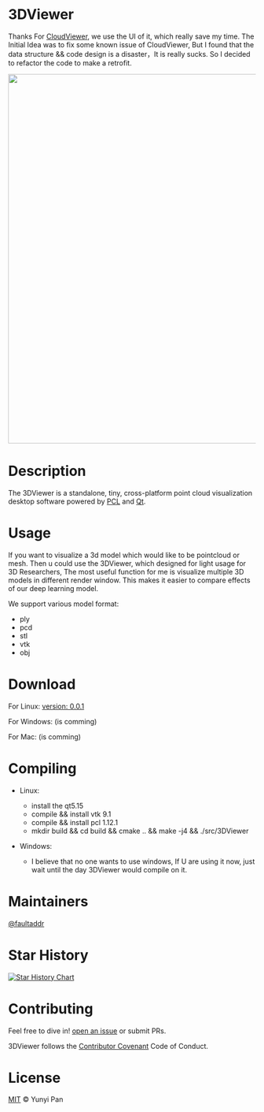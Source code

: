 # 3DViewer
Thanks For [CloudViewer](https://github.com/nightn/CloudViewer), we use the UI of it, which really save my time. The Initial Idea was to fix some known issue of CloudViewer, But I found that the data structure && code design is a disaster，It is really sucks. So I decided to refactor the code to make a retrofit.

<img  src="https://s1.ax1x.com/2022/06/04/XduaBq.png" width="750" align="center" />

# Description
The 3DViewer is a standalone, tiny, cross-platform point cloud visualization desktop software powered by [PCL](https://github.com/PointCloudLibrary/pcl) and [Qt](https://www.qt.io/).

# Usage
If you want to visualize a 3d model which would like to be pointcloud or mesh. Then u could use the 3DViewer, which designed for light usage for 3D Researchers, The most useful function for me is visualize multiple 3D models in different render window. This makes it easier to compare effects of our deep learning model.

We support various model format:
- ply
- pcd
- stl
- vtk
- obj

# Download
For Linux: [version: 0.0.1](https://github.com/faultaddr/3DViewer/releases/download/0.0.1/3DViewer)

For Windows: (is comming)

For Mac: (is comming)

# Compiling
- Linux:
    - install the qt5.15
    - compile && install vtk 9.1
    - compile && install pcl 1.12.1
    - mkdir build && cd build && cmake .. && make -j4 && ./src/3DViewer

- Windows:
    - I believe that no one wants to use windows, If U are using it now, just wait until the day 3DViewer would compile on it.



# Maintainers

[@faultaddr](https://github.com/faultaddr)

# Star History

[![Star History Chart](https://api.star-history.com/svg?repos=faultaddr/3DViewer&type=Date)](https://star-history.com/#bytebase/star-history&Date)

# Contributing

Feel free to dive in! [open an issue](https://github.com/faultaddr/3DViewer/issues/new) or submit PRs.


3DViewer follows the  [Contributor Covenant](http://contributor-covenant.org/version/1/3/0/) Code of Conduct.


# License

[MIT](LICENSE) © Yunyi Pan

